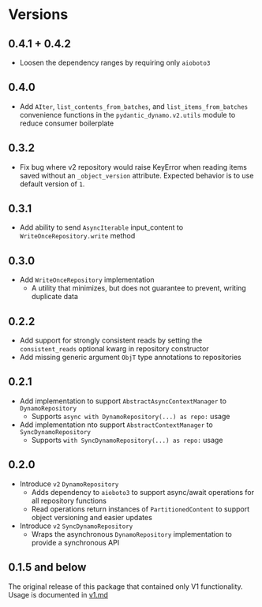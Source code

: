 # Versions

## 0.4.1 + 0.4.2
* Loosen the dependency ranges by requiring only `aioboto3`

## 0.4.0
* Add `AIter`, `list_contents_from_batches`, and `list_items_from_batches` convenience functions
in the `pydantic_dynamo.v2.utils` module to reduce consumer boilerplate

## 0.3.2
* Fix bug where v2 repository would raise KeyError when reading items saved without 
an `_object_version` attribute. Expected behavior is to use default version of `1`.

## 0.3.1
* Add ability to send `AsyncIterable` input_content to `WriteOnceRepository.write` method

## 0.3.0
* Add `WriteOnceRepository` implementation
  * A utility that minimizes, but does not guarantee to prevent, writing duplicate data

## 0.2.2
* Add support for strongly consistent reads by setting the `consistent_reads` optional kwarg in repository constructor
* Add missing generic argument `ObjT` type annotations to repositories


## 0.2.1
* Add implementation to support `AbstractAsyncContextManager` to `DynamoRepository`
  * Supports `async with DynamoRepository(...) as repo:` usage
* Add implementation nto support `AbstractContextManager` to `SyncDynamoRepository`
  * Supports `with SyncDynamoRepository(...) as repo:` usage


## 0.2.0

* Introduce `v2` `DynamoRepository`
  * Adds dependency to `aioboto3` to support async/await operations for all repository functions
  * Read operations return instances of `PartitionedContent` to support object versioning and easier updates
* Introduce `v2` `SyncDynamoRepository`
  * Wraps the asynchronous `DynamoRepository` implementation to provide a synchronous API

## 0.1.5 and below

The original release of this package that contained only V1 functionality.
Usage is documented in [v1.md](./docs/v1.md)
